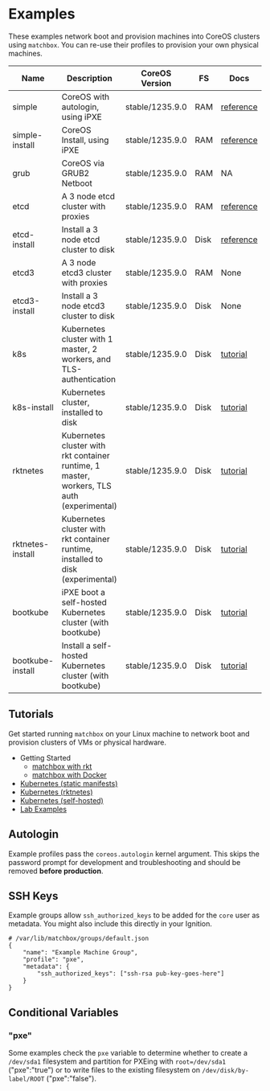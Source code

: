 
# Examples

These examples network boot and provision machines into CoreOS clusters using `matchbox`. You can re-use their profiles to provision your own physical machines.

| Name       | Description | CoreOS Version | FS | Docs | 
|------------|-------------|----------------|----|-----------|
| simple | CoreOS with autologin, using iPXE | stable/1235.9.0 | RAM | [reference](https://coreos.com/os/docs/latest/booting-with-ipxe.html) |
| simple-install | CoreOS Install, using iPXE | stable/1235.9.0 | RAM | [reference](https://coreos.com/os/docs/latest/booting-with-ipxe.html) |
| grub | CoreOS via GRUB2 Netboot | stable/1235.9.0 | RAM | NA |
| etcd | A 3 node etcd cluster with proxies | stable/1235.9.0 | RAM | [reference](https://coreos.com/os/docs/latest/cluster-architectures.html) |
| etcd-install | Install a 3 node etcd cluster to disk | stable/1235.9.0 | Disk | [reference](https://coreos.com/os/docs/latest/installing-to-disk.html) |
| etcd3 | A 3 node etcd3 cluster with proxies | stable/1235.9.0 | RAM | None |
| etcd3-install | Install a 3 node etcd3 cluster to disk | stable/1235.9.0 | Disk | None |
| k8s | Kubernetes cluster with 1 master, 2 workers, and TLS-authentication | stable/1235.9.0 | Disk | [tutorial](../Documentation/kubernetes.md) |
| k8s-install | Kubernetes cluster, installed to disk | stable/1235.9.0 | Disk | [tutorial](../Documentation/kubernetes.md) |
| rktnetes | Kubernetes cluster with rkt container runtime, 1 master, workers, TLS auth (experimental) | stable/1235.9.0 | Disk | [tutorial](../Documentation/rktnetes.md) |
| rktnetes-install | Kubernetes cluster with rkt container runtime, installed to disk (experimental) | stable/1235.9.0 | Disk | [tutorial](../Documentation/rktnetes.md) |
| bootkube | iPXE boot a self-hosted Kubernetes cluster (with bootkube) | stable/1235.9.0 | Disk | [tutorial](../Documentation/bootkube.md) |
| bootkube-install | Install a self-hosted Kubernetes cluster (with bootkube) | stable/1235.9.0 | Disk | [tutorial](../Documentation/bootkube.md) |

## Tutorials

Get started running `matchbox` on your Linux machine to network boot and provision clusters of VMs or physical hardware.

* Getting Started
	* [matchbox with rkt](../Documentation/getting-started-rkt.md)
	* [matchbox with Docker](../Documentation/getting-started-docker.md)
* [Kubernetes (static manifests)](../Documentation/kubernetes.md)
* [Kubernetes (rktnetes)](../Documentation/rktnetes.md)
* [Kubernetes (self-hosted)](../Documentation/bootkube.md)
* [Lab Examples](https://github.com/dghubble/metal)

## Autologin

Example profiles pass the `coreos.autologin` kernel argument. This skips the password prompt for development and troubleshooting and should be removed **before production**.

## SSH Keys

Example groups allow `ssh_authorized_keys` to be added for the `core` user as metadata. You might also include this directly in your Ignition.

    # /var/lib/matchbox/groups/default.json
    {
        "name": "Example Machine Group",
        "profile": "pxe",
        "metadata": {
            "ssh_authorized_keys": ["ssh-rsa pub-key-goes-here"]
        }
    }

## Conditional Variables

### "pxe"

Some examples check the `pxe` variable to determine whether to create a `/dev/sda1` filesystem and partition for PXEing with `root=/dev/sda1` ("pxe":"true") or to write files to the existing filesystem on `/dev/disk/by-label/ROOT` ("pxe":"false").
